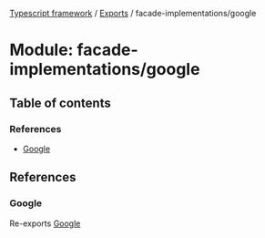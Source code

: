 [Typescript framework](../index.md) / [Exports](../modules.md) / facade-implementations/google

# Module: facade-implementations/google

## Table of contents

### References

- [Google](facade_implementations_google.md#google)

## References

### Google

Re-exports [Google](../classes/facade_implementations_google_Google.Google.md)
